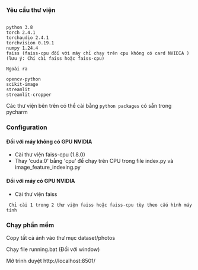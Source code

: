 ### Yêu cầu thư viện

```

python 3.8
torch 2.4.1
torchaudio 2.4.1
torchvision 0.19.1
numpy 1.24.4
faiss (faiss-cpu đối với máy chỉ chạy trên cpu không có card NVIDIA )
(lưu ý: Chỉ cài faiss hoặc faiss-cpu)

Ngoài ra 

opencv-python
scikit-image
streamlit
streamlit-cropper

```

Các thư viện bên trên có thể cài bằng ``` python packages ``` có sẵn trong pycharm

### Configuration

#### Đối với máy không có GPU NVIDIA

- Cài thư viện faiss-cpu (1.8.0)
- Thay 'cuda:0' bằng 'cpu' để chạy trên CPU trong file index.py và image_feature_indexing.py

#### Đối với máy có GPU NVIDIA
- Cài thư viện faiss 

```
 Chỉ cài 1 trong 2 thư viện faiss hoặc faiss-cpu tùy theo cấu hình máy tính
```

### Chạy phần mềm 
Copy tất cả ảnh vào thư mục dataset/photos

Chạy file running.bat (Đối với window)

Mở trình duyệt
http://localhost:8501/


